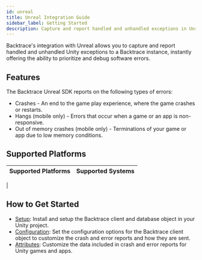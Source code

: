 ```yaml
---
id: unreal
title: Unreal Integration Guide
sidebar_label: Getting Started
description: Capture and report handled and unhandled exceptions in Unreal games and apps.
---
```

Backtrace's integration with Unreal allows you to capture and report handled and unhandled Unity exceptions to a Backtrace instance, instantly offering the ability to prioritize and debug software errors.

## Features

The Backtrace Unreal SDK reports on the following types of errors:

* Crashes - An end to the game play experience, where the game crashes or restarts.
* Hangs (mobile only) -  Errors that occur when a game or an app is non-responsive.
* Out of memory crashes (mobile only) - Terminations of your game or app due to low memory conditions.


## Supported Platforms

|Supported Platforms|Supported Systems|
|---------|---------|
|


## How to Get Started

* [Setup](/error-reporting/platform-integrations/unity/setup): Install and setup the Backtrace client and database object in your Unity project.
* [Configuration](/error-reporting/platform-integrations/unity/configuration): Set the configuration options for the Backtrace client object to customize the crash and error reports and how they are sent.
* [Attributes](/error-reporting/platform-integrations/unity/attributes): Customize the data included in crash and error reports for Unity games and apps.
